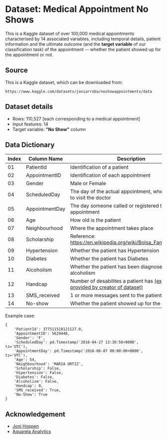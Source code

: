 # Dataset: Medical Appointment No Shows

This is a Kaggle dataset of over 100,000 medical appointments characterised by 14 associated variables, including temporal details, patient information and the ultimate outcome (and the **target variable** of our classification task) of the appointment -- whether the patient showed up for the appointment or not.

## Source

This is a Kaggle dataset, which can be downloaded from:

```
https://www.kaggle.com/datasets/joniarroba/noshowappointments/data
```


## Dataset details

* Rows: 110,527 [each corresponding to a medical appointment]
* Input features: 14
* Target variable: **"No Show"** column

## Data Dictionary

| Index| Column Name | Description | Datatype |
|--|--|--|--|
|01 | PatientId | Identification of a patient | int |
|02 | AppointmentID | Identification of each appointment | int |
|03 | Gender | Male or Female | string |
|04 | ScheduledDay | The day of the actual appointment, when they have to visit the doctor | datetime |
|05 | AppointmentDay | The day someone called or registered the appointment | datetime |
|06 | Age | How old is the patient | int |
|07 | Neighbourhood | Where the appointment takes place | string |
|08 | Scholarship | Reference: https://en.wikipedia.org/wiki/Bolsa_Fam%C3%ADlia | bool |
|09 | Hypertension | Whether the patient has Hypertension | bool |
|10 | Diabetes | Whether the patient has Diabetes | bool |
|11 | Alcoholism | Whether the patient has been diagnosed with alcoholism | bool |
|12 | Handcap | Number of desabilites a patient has [(explanation provided by creator of dataset)](https://www.kaggle.com/datasets/joniarroba/noshowappointments/discussion/29699#229356) | int |
|13 | SMS_received | 1 or more messages sent to the patient | bool |
|14 | No-show | Whether the patient showed up for the appointment | string |

Example case:

```
{
    'PatientId': 377511518121127.0,
    'AppointmentID': 5629448,
    'Gender': 'F',
    'ScheduledDay': pd.Timestamp('2016-04-27 13:30:56+0000', tz='UTC'),
    'AppointmentDay': pd.Timestamp('2016-06-07 00:00:00+0000', tz='UTC'),
    'Age': 54,
    'Neighbourhood': 'MARIA ORTIZ',
    'Scholarship': False,
    'Hipertension': False,
    'Diabetes': False,
    'Alcoholism': False,
    'Handcap': 0,
    'SMS_received': True,
    'No-Show': True
}
```

## Acknowledgement

* [Joni Hoppen](https://www.linkedin.com/in/jonihoppen/)
* [Aquarela Analytics](https://www.linkedin.com/company/aquare-la/)